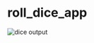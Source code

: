 # roll_dice_app

![dice output](https://github.com/UmarAjmal/FlutterExamples/assets/126502013/2a1a73e7-a35b-474b-9a18-22d4ea611c42)

